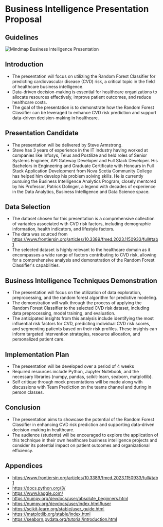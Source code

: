 # Business Intelligence Presentation Proposal

## Guidelines

![Mindmap Business Intelligence Presentation](https://raw.githubusercontent.com/stevearmstrong-dev/nscc-capstone/docs/readme-updates/diagrams/Mindmap_Business_Intelligence_Presentation.png)


## Introduction
- The presentation will focus on utilizing the Random Forest Classifier for predicting cardiovascular disease (CVD) risk, a critical topic in the field of healthcare business intelligence.
- Data-driven decision-making is essential for healthcare organizations to allocate resources effectively, improve patient outcomes, and reduce healthcare costs.
- The goal of the presentation is to demonstrate how the Random Forest Classifier can be leveraged to enhance CVD risk prediction and support data-driven decision-making in healthcare.

## Presentation Candidate
- The presentation will be delivered by Steve Armstrong.
- Steve has 3 years of experience in the IT Industry having worked at companies like Infosys, Telus and Postilize and held roles of Senior Systems Engineer, API Gateway Developer and Full Stack Developer. His Bachelors in Engineering and Graduate Certificate with Honours in Full Stack Application Development from Nova Scotia Community College has helped him develop his problem solving skills. He is currently pursuing the Business Intelligence Analytics Program, closely mentored by his Professor, Patrick Dolinger, a legend with decades of experience in the Data Analytics, Business Intelligence and Data Science space.

## Data Selection
- The dataset chosen for this presentation is a comprehensive collection of variables associated with CVD risk factors, including demographic information, health indicators, and lifestyle factors.
- The data was sourced from https://www.frontiersin.org/articles/10.3389/fmed.2023.1150933/full#tab1
- The selected dataset is highly relevant to the healthcare domain as it encompasses a wide range of factors contributing to CVD risk, allowing for a comprehensive analysis and demonstration of the Random Forest Classifier's capabilities.

## Business Intelligence Techniques Demonstration
- The presentation will focus on the utilization of data exploration, preprocessing, and the random forest algorithm for predictive modeling.
- The demonstration will walk through the process of applying the Random Forest Classifier to the selected CVD risk dataset, including data preprocessing, model training, and evaluation.
- The anticipated insights from this analysis include identifying the most influential risk factors for CVD, predicting individual CVD risk scores, and segmenting patients based on their risk profiles. These insights can inform targeted intervention strategies, resource allocation, and personalized patient care.

## Implementation Plan
- The presentation will be developed over a period of 4 weeks
- Required resources include Python, Jupyter Notebook, and the necessary libraries (numpy, pandas, scikit-learn, seaborn, matplotlib).
- Self critique through mock presentations will be made along with discussions with Team Prediction on the teams channel and during in person classes. 

## Conclusion
- The presentation aims to showcase the potential of the Random Forest Classifier in enhancing CVD risk prediction and supporting data-driven decision-making in healthcare.
- The audience (students) will be encouraged to explore the application of this technique in their own healthcare business intelligence projects and consider its potential impact on patient outcomes and organizational efficiency.

## Appendices
- https://www.frontiersin.org/articles/10.3389/fmed.2023.1150933/full#tab1
- https://docs.python.org/3/
- https://www.kaggle.com/
- https://numpy.org/devdocs/user/absolute_beginners.html
- https://numpy.org/devdocs/user/index.html#user
- https://scikit-learn.org/stable/user_guide.html
- https://matplotlib.org/stable/index.html
- https://seaborn.pydata.org/tutorial/introduction.html

